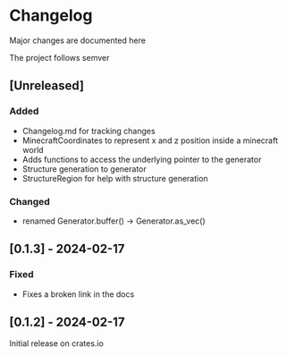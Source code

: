 # Changelog

Major changes are documented here

The project follows semver

## [Unreleased]

### Added

- Changelog.md for tracking changes
- MinecraftCoordinates to represent x and z position inside a minecraft world
- Adds functions to access the underlying pointer to the generator
- Structure generation to generator
- StructureRegion for help with structure generation

### Changed

- renamed Generator.buffer() -> Generator.as_vec()

## [0.1.3] - 2024-02-17

### Fixed

- Fixes a broken link in the docs

## [0.1.2] - 2024-02-17

Initial release on crates.io